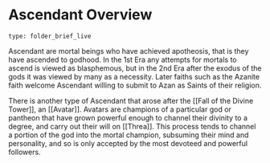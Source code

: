 # Ascendant Overview
 
```ccard
type: folder_brief_live
```
 
Ascendant are mortal beings who have achieved apotheosis, that is they have ascended to godhood. In the 1st Era any attempts for mortals to ascend is viewed as blasphemous, but in the 2nd Era after the exodus of the gods it was viewed by many as a necessity. Later faiths such as the Azanite faith welcome Ascendant willing to submit to Azan as Saints of their religion. 

There is another type of Ascendant that arose after the [[Fall of the Divine Tower]], an [[Avatar]]. Avatars are champions of a particular god or pantheon that have grown powerful enough to channel their divinity to a degree, and carry out their will on [[Threa]]. This process tends to channel a portion of the god into the mortal champion, subsuming their mind and personality, and so is only accepted by the most devoteed and powerful followers. 